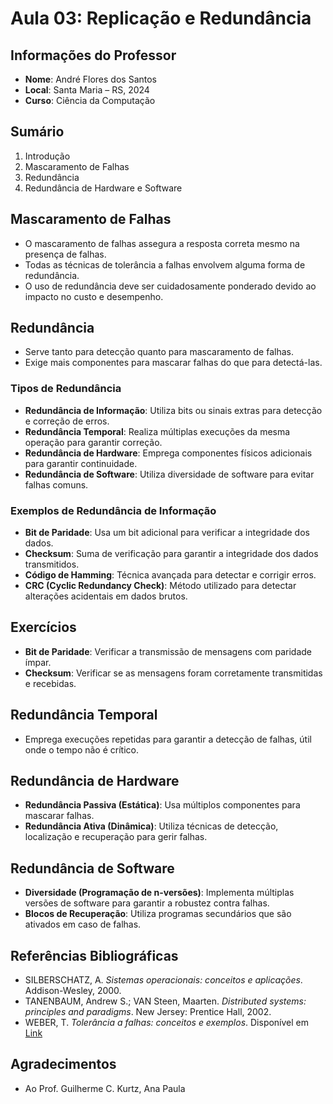 # Aula 03: Replicação e Redundância

## Informações do Professor
- **Nome**: André Flores dos Santos
- **Local**: Santa Maria – RS, 2024
- **Curso**: Ciência da Computação

## Sumário
1. Introdução
2. Mascaramento de Falhas
3. Redundância
4. Redundância de Hardware e Software

## Mascaramento de Falhas
- O mascaramento de falhas assegura a resposta correta mesmo na presença de falhas.
- Todas as técnicas de tolerância a falhas envolvem alguma forma de redundância.
- O uso de redundância deve ser cuidadosamente ponderado devido ao impacto no custo e desempenho.

## Redundância
- Serve tanto para detecção quanto para mascaramento de falhas.
- Exige mais componentes para mascarar falhas do que para detectá-las.

### Tipos de Redundância
- **Redundância de Informação**: Utiliza bits ou sinais extras para detecção e correção de erros.
- **Redundância Temporal**: Realiza múltiplas execuções da mesma operação para garantir correção.
- **Redundância de Hardware**: Emprega componentes físicos adicionais para garantir continuidade.
- **Redundância de Software**: Utiliza diversidade de software para evitar falhas comuns.

### Exemplos de Redundância de Informação
- **Bit de Paridade**: Usa um bit adicional para verificar a integridade dos dados.
- **Checksum**: Suma de verificação para garantir a integridade dos dados transmitidos.
- **Código de Hamming**: Técnica avançada para detectar e corrigir erros.
- **CRC (Cyclic Redundancy Check)**: Método utilizado para detectar alterações acidentais em dados brutos.

## Exercícios
- **Bit de Paridade**: Verificar a transmissão de mensagens com paridade ímpar.
- **Checksum**: Verificar se as mensagens foram corretamente transmitidas e recebidas.

## Redundância Temporal
- Emprega execuções repetidas para garantir a detecção de falhas, útil onde o tempo não é crítico.

## Redundância de Hardware
- **Redundância Passiva (Estática)**: Usa múltiplos componentes para mascarar falhas.
- **Redundância Ativa (Dinâmica)**: Utiliza técnicas de detecção, localização e recuperação para gerir falhas.

## Redundância de Software
- **Diversidade (Programação de n-versões)**: Implementa múltiplas versões de software para garantir a robustez contra falhas.
- **Blocos de Recuperação**: Utiliza programas secundários que são ativados em caso de falhas.

## Referências Bibliográficas
- SILBERSCHATZ, A. *Sistemas operacionais: conceitos e aplicações*. Addison-Wesley, 2000.
- TANENBAUM, Andrew S.; VAN Steen, Maarten. *Distributed systems: principles and paradigms*. New Jersey: Prentice Hall, 2002.
- WEBER, T. *Tolerância a falhas: conceitos e exemplos*. Disponível em [Link](http://www.inf.ufrgs.br/~taisy/disciplinas/textos/ConceitosDependabilidade.PDF)

## Agradecimentos
- Ao Prof. Guilherme C. Kurtz, Ana Paula
